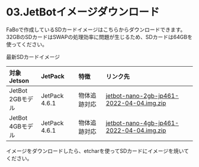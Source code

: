 # 03.JetBotイメージダウンロード

FaBoで作成しているSDカードイメージはこちらからダウンロードできます。  
32GBのSDカードはSWAPの処理効率に問題が生じるため、SDカードは64GBを使ってください。

最新SDカードイメージ

| 対象Jetson | JetPack | 特徴 | リンク先 |
|:-----------|:------------|:------------|:------------|
| JetBot<br>2GBモデル | JetPack 4.6.1 | 物体追跡対応 | [jetbot-nano-2gb-jp461-2022-04-04.img.zip](https://drive.google.com/file/d/12aj_Vwelpvm0ArkX6wmAJdFwTIPdep9B/view?usp=sharing) |
| JetBot<br>4GBモデル | JetPack 4.6.1 | 物体追跡対応 | [jetbot-nano-4gb-jp461-2022-04-04.img.zip](https://drive.google.com/file/d/1ShckeoY6sm1z-tQhCJHdgNdVnDF3ALE0/view?usp=sharing) |

イメージをダウンロードしたら、etcharを使ってSDカードにイメージを焼いてください。
